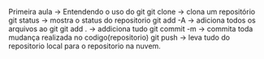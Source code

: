 Primeira aula -> Entendendo o uso do git
git clone -> clona um repositório
git status -> mostra o status do repositorio
git add -A -> adiciona todos os arquivos ao git
git add . -> addiciona tudo 
git commit -m -> commita toda mudança realizada no codigo(repositorio)
git push -> leva tudo do repositorio local para o repositorio na nuvem.